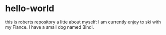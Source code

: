 # hello-world
this is roberts repository
a litte about myself: I am currently enjoy to ski with my Fiance. I have a small dog named Bindi. 
